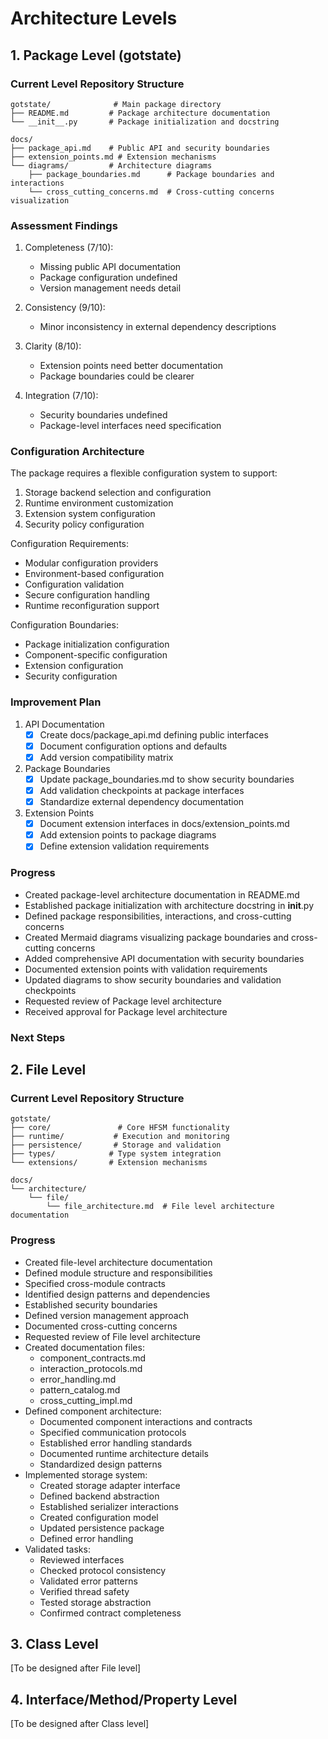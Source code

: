 # Architecture Levels

## 1. Package Level (gotstate)

### Current Level Repository Structure

```
gotstate/              # Main package directory
├── README.md         # Package architecture documentation
└── __init__.py       # Package initialization and docstring

docs/
├── package_api.md    # Public API and security boundaries
├── extension_points.md # Extension mechanisms
└── diagrams/         # Architecture diagrams
    ├── package_boundaries.md      # Package boundaries and interactions
    └── cross_cutting_concerns.md  # Cross-cutting concerns visualization
```

### Assessment Findings

1. Completeness (7/10):
   - Missing public API documentation
   - Package configuration undefined
   - Version management needs detail

2. Consistency (9/10):
   - Minor inconsistency in external dependency descriptions

3. Clarity (8/10):
   - Extension points need better documentation
   - Package boundaries could be clearer

4. Integration (7/10):
   - Security boundaries undefined
   - Package-level interfaces need specification

### Configuration Architecture

The package requires a flexible configuration system to support:

1. Storage backend selection and configuration
2. Runtime environment customization
3. Extension system configuration
4. Security policy configuration

Configuration Requirements:

- Modular configuration providers
- Environment-based configuration
- Configuration validation
- Secure configuration handling
- Runtime reconfiguration support

Configuration Boundaries:

- Package initialization configuration
- Component-specific configuration
- Extension configuration
- Security configuration

### Improvement Plan

1. API Documentation
   - [x] Create docs/package_api.md defining public interfaces
   - [x] Document configuration options and defaults
   - [x] Add version compatibility matrix

2. Package Boundaries
   - [x] Update package_boundaries.md to show security boundaries
   - [x] Add validation checkpoints at package interfaces
   - [x] Standardize external dependency documentation

3. Extension Points
   - [x] Document extension interfaces in docs/extension_points.md
   - [x] Add extension points to package diagrams
   - [x] Define extension validation requirements

### Progress

- Created package-level architecture documentation in README.md
- Established package initialization with architecture docstring in __init__.py
- Defined package responsibilities, interactions, and cross-cutting concerns
- Created Mermaid diagrams visualizing package boundaries and cross-cutting concerns
- Added comprehensive API documentation with security boundaries
- Documented extension points with validation requirements
- Updated diagrams to show security boundaries and validation checkpoints
- Requested review of Package level architecture
- Received approval for Package level architecture

### Next Steps

## 2. File Level

### Current Level Repository Structure

```
gotstate/
├── core/               # Core HFSM functionality
├── runtime/           # Execution and monitoring
├── persistence/       # Storage and validation
├── types/            # Type system integration
└── extensions/       # Extension mechanisms

docs/
└── architecture/
    └── file/
        └── file_architecture.md  # File level architecture documentation
```

### Progress

- Created file-level architecture documentation
- Defined module structure and responsibilities
- Specified cross-module contracts
- Identified design patterns and dependencies
- Established security boundaries
- Defined version management approach
- Documented cross-cutting concerns
- Requested review of File level architecture
- Created documentation files:
  - component_contracts.md
  - interaction_protocols.md
  - error_handling.md
  - pattern_catalog.md
  - cross_cutting_impl.md
- Defined component architecture:
  - Documented component interactions and contracts
  - Specified communication protocols
  - Established error handling standards
  - Documented runtime architecture details
  - Standardized design patterns
- Implemented storage system:
  - Created storage adapter interface
  - Defined backend abstraction
  - Established serializer interactions
  - Created configuration model
  - Updated persistence package
  - Defined error handling
- Validated tasks:
  - Reviewed interfaces
  - Checked protocol consistency
  - Validated error patterns
  - Verified thread safety
  - Tested storage abstraction
  - Confirmed contract completeness

## 3. Class Level

[To be designed after File level]

## 4. Interface/Method/Property Level

[To be designed after Class level]
